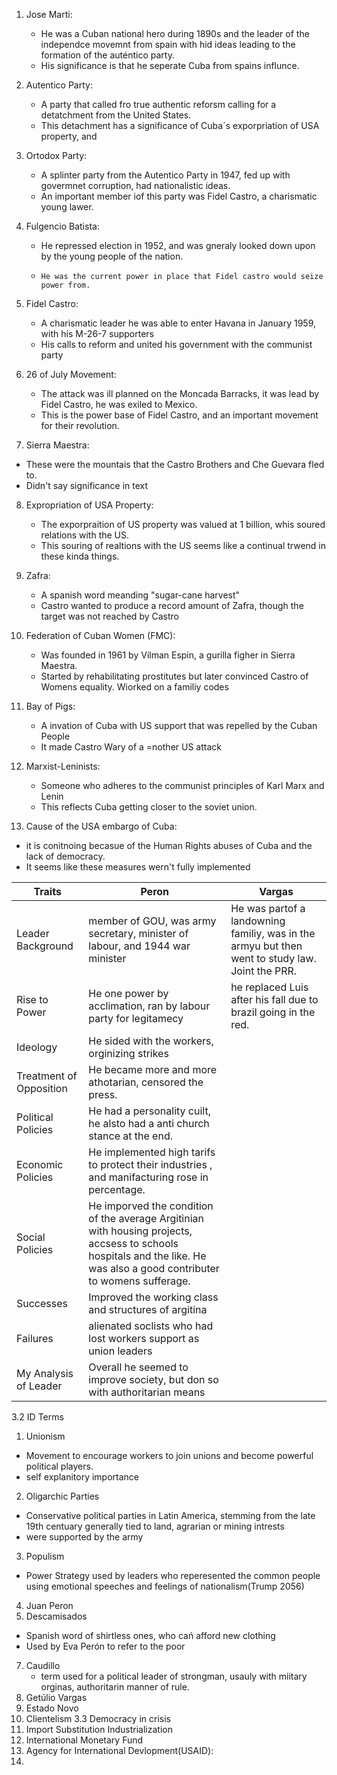 1.  Jose Marti:
     - He was a Cuban national hero during 1890s and the leader of the independce movemnt from spain with hid ideas leading to the formation of the auténtico party.
     - His significance is that he seperate Cuba from spains influnce.
2.  Autentico Party:
    - A party that called fro true authentic reforsm calling for a detatchment from the United States.
    - This detachment has a significance of Cuba´s exporpriation of USA property, and 
3.  Ortodox Party:
	 - A splinter party from the Autentico Party in 1947, fed up with govermnet corruption, had nationalistic ideas.
	 - An important member iof this party was Fidel Castro, a charismatic young lawer.
4.  Fulgencio Batista:
	 - He repressed election in 1952, and was gneraly looked down upon by the young people of the nation.
	 -     He was the current power in place that Fidel castro would seize power from.
5.  Fidel Castro:
	 - A charismatic leader he was able to enter Havana in January 1959, with his M-26-7 supporters
	 - His calls to reform and united his government with the communist party
    
6.  26 of July Movement:
	 - The attack was ill planned on the Moncada Barracks, it was lead by Fidel Castro, he was exiled to Mexico.
	 - This is the power base of Fidel Castro, and an important movement for their revolution.
    
7.  Sierra Maestra:
 - These were the mountais that the Castro Brothers and Che Guevara fled to.
 - Didn't say significance in text
8.  Expropriation of USA Property:
	 - The exporpraition of US property was valued at 1 billion, whis soured relations with the US.
	 - This souring of realtions with the US seems like a continual trwend in these kinda things.
    
9.  Zafra:
	 - A spanish word meanding "sugar-cane harvest"
	 - Castro wanted to produce a record amount of Zafra, though the target was not reached by Castro
    
10.  Federation of Cuban Women (FMC):
     - Was founded in 1961 by Vilman Espin, a gurilla figher in Sierra Maestra.
     - Started by rehabilitating prostitutes but later convinced Castro of Womens equality. Wiorked on a familiy codes
11.  Bay of Pigs:
	 - A invation of Cuba with US support that was repelled by the Cuban People
	 - It made Castro Wary of a =nother US attack
    
12.  Marxist-Leninists:
	 - Someone who adheres to the communist principles of Karl Marx and Lenin
	 - This reflects Cuba getting closer to the soviet union.
    
13.  Cause of the USA embargo of Cuba:
 - it is conitnoing becasue of the Human Rights abuses of Cuba and the lack of democracy.
 - It seems like these measures wern't fully implemented

| Traits | Peron | Vargas |
|--|--|--|
| Leader Background | member of GOU, was army secretary, minister of labour, and 1944 war minister | He was partof a landowning familiy, was in the armyu but then went to study law. Joint the PRR. |
| Rise to Power | He one power by acclimation, ran by labour party for legitamecy | he replaced Luis after his fall due to brazil going in the red. |
| Ideology | He sided with the workers, orginizing strikes |  |
| Treatment of Opposition | He became more and more athotarian, censored the press. |  |
| Political Policies | He had a personality cuilt, he alsto had a anti church stance at the end. |  |
| Economic Policies | He implemented high tarifs to protect their industries , and manifacturing rose in percentage. |  |
| Social Policies | He imporved the condition of the average Argitinian with housing projects, accsess to schools hospitals and the like. He was also a good contributer to womens sufferage.  |  |
| Successes | Improved the working class and structures of argitina |  |
| Failures | alienated soclists who had lost workers support as union leaders |  |
| My Analysis of Leader | Overall he seemed to improve society, but don so with authoritarian means |  |

3.2 ID Terms
1. Unionism
 - Movement to encourage workers to join unions and become powerful political players.
 - self explanitory importance
2. Oligarchic Parties
 - Conservative political parties in Latin America, stemming from the late 19th centuary generally tied to land, agrarian or mining intrests
 - were supported by the army
3. Populism
 - Power Strategy used by leaders who reperesented the common people using emotional speeches and feelings of nationalism(Trump 2056)
4. Juan Peron
5. Descamisados
 - Spanish word of shirtless ones, who cań afford new clothing
 - Used by Eva Perón to refer to the poor
7. Caudillo
	 - term used for a political leader of strongman, usauly with miitary orginas, authoritarin manner of rule.
1. Getúlio Vargas
2. Estado Novo
3. Clientelism
3.3 Democracy in crisis
11. Import Substitution Industrialization
12. International Monetary Fund
13. Agency for International Devlopment(USAID):
14.   


<!--stackedit_data:
eyJoaXN0b3J5IjpbLTExNTUwNzEwMTIsOTc2NTkyOTY3LC04OD
Q2Nzc5LC04MTM1NDAzLDE0NzM5MDA2NzMsLTEzMDUxODExNDcs
LTEwNTAyNDA1NjVdfQ==
-->